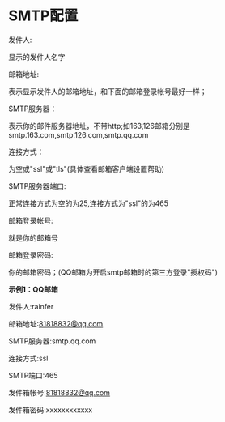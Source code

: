 # SMTP配置

发件人: 

显示的发件人名字

邮箱地址:

表示显示发件人的邮箱地址，和下面的邮箱登录帐号最好一样；

SMTP服务器：

表示你的邮件服务器地址，不带http;如163,126邮箱分别是smtp.163.com,smtp.126.com,smtp.qq.com

连接方式：

为空或"ssl"或"tls"(具体查看邮箱客户端设置帮助)

SMTP服务器端口:

正常连接方式为空的为25,连接方式为"ssl"的为465

邮箱登录帐号: 

就是你的邮箱号

邮箱登录密码: 

你的邮箱密码；(QQ邮箱为开启smtp邮箱时的第三方登录"授权码")


**示例1：QQ邮箱**

发件人:rainfer

邮箱地址:81818832@qq.com

SMTP服务器:smtp.qq.com

连接方式:ssl

SMTP端口:465

发件箱帐号:81818832@qq.com

发件箱密码:xxxxxxxxxxxx


